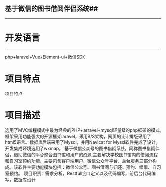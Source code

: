 ## 基于微信的图书借阅伴侣系统##


----------
# 开发语言
----
php+laravel+Vue+Element-ui+微信SDK

# 项目特点
项目特点
# 项目描述
选用了MVC编程模式中最为经典的PHP+larravel+mysql轻量级的php框架的模式,框架采用功能强大的开源框架laravel，采用B/S架构，网页的设计排版采用了html5语言。数据库后端采用了Mysql，并用Navicat for Mysql软件完成了设计。开发集成环境选用了wxmap。
基于微信公众号的图书借阅系统，简称图书借阅伴侣，借助微信的平台整合图书馆和用户的资源,主要解决学校图书馆内的借阅流程和自习室预约功能。主要包含客户端用户，微信公众号平台、后台服务三部分构成。该软件主要功能模块包括：微信公众号、图书借阅与归还、预约、续借、自习室预约。
项目职责：需求分析，Restfull接口定义以及代码编写，前后台代码编写，数据库设计